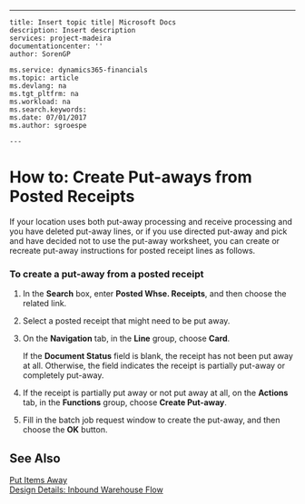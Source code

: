 ---
    title: Insert topic title| Microsoft Docs
    description: Insert description
    services: project-madeira
    documentationcenter: ''
    author: SorenGP

    ms.service: dynamics365-financials
    ms.topic: article
    ms.devlang: na
    ms.tgt_pltfrm: na
    ms.workload: na
    ms.search.keywords:
    ms.date: 07/01/2017
    ms.author: sgroespe

    ---
# How to: Create Put-aways from Posted Receipts
If your location uses both put-away processing and receive processing and you have deleted put-away lines, or if you use directed put-away and pick and have decided not to use the put-away worksheet, you can create or recreate put-away instructions for posted receipt lines as follows.  
  
### To create a put-away from a posted receipt  
  
1.  In the **Search** box, enter **Posted Whse. Receipts**, and then choose the related link.  
  
2.  Select a posted receipt that might need to be put away.  
  
3.  On the **Navigation** tab, in the **Line** group, choose **Card**.  
  
     If the **Document Status** field is blank, the receipt has not been put away at all. Otherwise, the field indicates the receipt is partially put-away or completely put-away.  
  
4.  If the receipt is partially put away or not put away at all, on the **Actions** tab, in the **Functions** group, choose **Create Put-away**.  
  
5.  Fill in the batch job request window to create the put-away, and then choose the **OK** button.  
  
## See Also  
 [Put Items Away](../put-items-away.md)   
 [Design Details: Inbound Warehouse Flow](design-details-inbound-warehouse-flow.md)